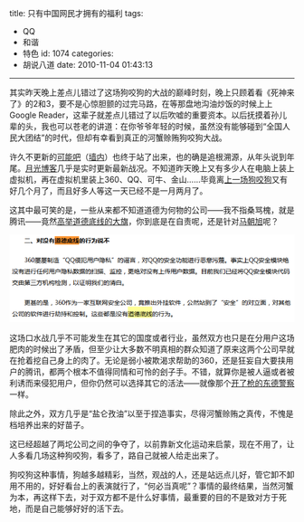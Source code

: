 title: 只有中国网民才拥有的福利
tags:
  - QQ
  - 和谐
  - 特色
id: 1074
categories:
  - 胡说八道
date: 2010-11-04 01:43:13
---

其实昨天晚上差点儿错过了这场狗咬狗的大战的巅峰时刻，晚上只顾着看《死神来了》的2和3，要不是心惊胆颤的过完马路，在等那盘地沟油炒饭的时候上上Google Reader，这辈子就差点儿错过了以后吹嘘的重要资本。以后抚摸着孙儿辈的头，我也可以苍老的讲道：在你爷爷年轻的时候，虽然没有能够碰到“全国人民大团结”的时代，但却有幸看到真正的河蟹赊贿狗咬狗大战。

许久不更新的[可能吧](http://www.kenengba.com/post/2987.html)（[墙内](http://club3.kdnet.net/dispbbs.asp?boardid=18&amp;id=6535473)）也终于站了出来，也的确是追根溯源，从年头说到年尾。[月光博客](http://www.williamlong.info/archives/2388.html)几乎是实时更新最新战况。不知道昨天晚上又有多少人在电脑上装上虚拟机，再在虚拟机里装上360、QQ、可牛、金山……毕竟离[上一场狗咬狗](http://news.163.com/10/0426/13/656T5828000146BC.html)又有好几个月了，而且好多人等这一天已经不是一月两月了。

这其中最可笑的是，一些从来都不知道道德为何物的公司——我不指桑骂槐，就是腾讯——竟然[高举道德底线的大旗](http://im.qq.com/qq.shtml)，你到底是在自责呢，还是针对[马朝旭](http://www.mfa.gov.cn/chn/gxh/tyb/fyrbt/dhdw/t765689.htm)呢？

[![腾讯的道德底线](/upfile/2010/11/QQ_dddx.png "QQ_dddx")](/upfile/2010/11/QQ_dddx.png)

<!--more-->

这场口水战几乎不可能发生在其它的国度或者行业，虽然双方也只是在分用户这场肥肉的时候出了矛盾，但至少让大多数不明真相的群众知道了原来这两个公司早就在抢着挖自己身上的肉了。无论是弱小被欺渴求帮助的360，还是狂妄自大要挟用户的腾讯，都两个根本不值得同情和可怜的刽子手。不错，就算你是被人逼或者被利诱而来侵犯用户，但你仍然可以选择其它的活法——就像那个[开了枪的东德警察](http://news.ifeng.com/opinion/topic/bolinqiangyidai/)一样。

除此之外，双方几乎是“盐仑孜油”以至于捏造事实，尽得河蟹赊贿之真传，不愧是档培养出来的好苗子。

这已经超越了两坨公司之间的争夺了，以前靠新文化运动来启蒙，现在不用了，让人多看几场这种狗咬狗，看多了，路自己就被人给走出来了。

狗咬狗这种事情，狗越多越精彩，当然，观战的人，还是站远点儿好，管它卸不卸用不用的，好好看台上的表演就行了，“何必当真呢”？事情的最终结果，当然河蟹为本，再这样下去，对于双方都不是什么好事情，最重要的目的不是致对方于死地，而是自己能够好好的活下去。